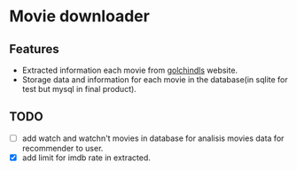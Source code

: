 # Movie downloader

## Features
- Extracted information each movie from [golchindls](https://golchindls.ir/) website.
- Storage data and information for each movie in the database(in sqlite for test but mysql in final product).


## TODO
- [ ] add watch and watchn't movies in database for analisis movies data for recommender to user.
- [X] add limit for imdb rate in extracted.
